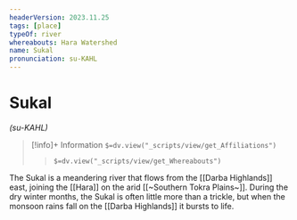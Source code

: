 ```yaml
---
headerVersion: 2023.11.25
tags: [place]
typeOf: river
whereabouts: Hara Watershed
name: Sukal
pronunciation: su-KAHL
---
```

# Sukal
*(su-KAHL)*
>[!info]+ Information
> `$=dv.view("_scripts/view/get_Affiliations")`
>> `$=dv.view("_scripts/view/get_Whereabouts")`

The Sukal is a meandering river that flows from the [[Darba Highlands]] east, joining the [[Hara]] on the arid [[~Southern Tokra Plains~]]. During the dry winter months, the Sukal is often little more than a trickle, but when the monsoon rains fall on the [[Darba Highlands]] it bursts to life.